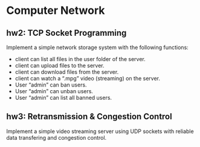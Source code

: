 # Computer Network

## hw2: TCP Socket Programming
Implement a simple network storage system with the following functions:
- client can list all files in the user folder of the server.
- client can upload files to the server.
- client can download files from the server.
- client can watch a “.mpg” video (streaming) on the server.
- User “admin” can ban users.
- User “admin” can unban users.
- User “admin” can list all banned users.
 
## hw3: Retransmission & Congestion Control
Implement a simple video streaming server using UDP sockets with reliable data transfering and congestion control.
